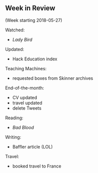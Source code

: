 ## Week in Review

(Week starting 2018-05-27)

Watched:
* *Lady Bird*

Updated:
* Hack Education index

Teaching Machines:
* requested boxes from Skinner archives

End-of-the-month:
* CV updated
* travel updated
* delete Tweets

Reading:
* *Bad Blood*

Writing:
* Baffler article (LOL)

Travel:
* booked travel to France
